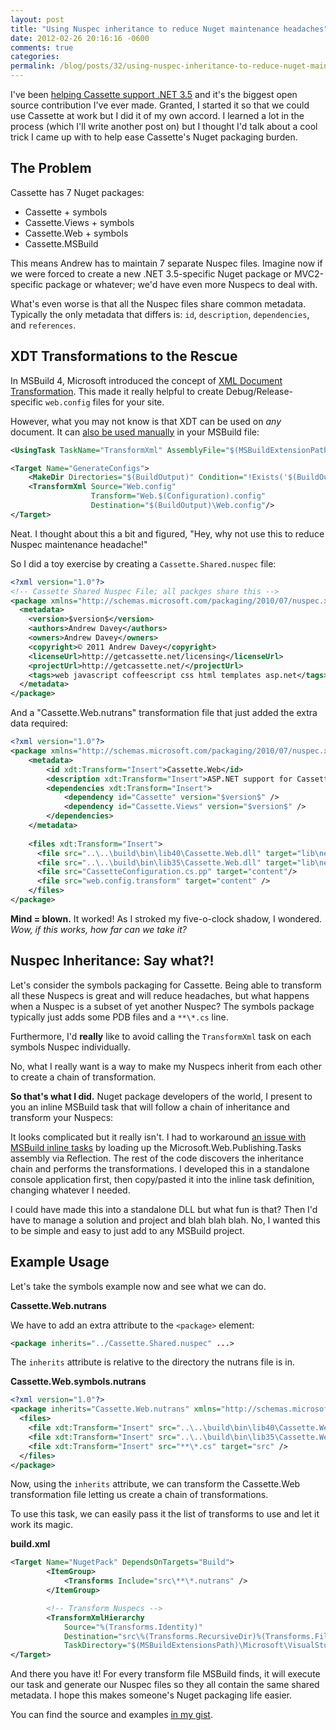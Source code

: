```yaml
---
layout: post
title: "Using Nuspec inheritance to reduce Nuget maintenance headaches"
date: 2012-02-26 20:16:16 -0600
comments: true
categories:
permalink: /blog/posts/32/using-nuspec-inheritance-to-reduce-nuget-maintenan
---
```


I've been [helping Cassette support .NET 3.5](https://github.com/andrewdavey/cassette/pull/191) and it's the biggest open source contribution I've ever made. Granted, I started it so that we could use Cassette at work but I did it of my own accord. I learned a lot in the process (which I'll write another post on) but I thought I'd talk about a cool trick I came up with to help ease Cassette's Nuget packaging burden.

## The Problem

Cassette has 7 Nuget packages:

* Cassette + symbols
* Cassette.Views + symbols
* Cassette.Web + symbols
* Cassette.MSBuild

This means Andrew has to maintain 7 separate Nuspec files. Imagine now if we were forced to create a new .NET 3.5-specific Nuget package or MVC2-specific package or whatever; we'd have even more Nuspecs to deal with.

What's even worse is that all the Nuspec files share common metadata. Typically the only metadata that differs is: `id`, `description`, `dependencies`, and `references`.

## XDT Transformations to the Rescue

In MSBuild 4, Microsoft introduced the concept of [XML Document Transformation](http://msdn.microsoft.com/en-us/library/dd465326.aspx). This made it really helpful to create Debug/Release-specific `web.config` files for your site.

However, what you may not know is that XDT can be used on *any* document. It can [also be used manually](http://geekswithblogs.net/EltonStoneman/archive/2010/08/20/using-msbuild-4.0-web.config-transformation-to-generate-any-config-file.aspx) in your MSBuild file:

```xml
<UsingTask TaskName="TransformXml" AssemblyFile="$(MSBuildExtensionPath)\Microsoft\VisualStudio\v10.0\Web\Microsoft.Web.Publishing.Tasks.dll"/>

<Target Name="GenerateConfigs">
    <MakeDir Directories="$(BuildOutput)" Condition="!Exists('$(BuildOutput)')"/>
    <TransformXml Source="Web.config"
                  Transform="Web.$(Configuration).config"
                  Destination="$(BuildOutput)\Web.config"/>
</Target>
```

Neat. I thought about this a bit and figured, "Hey, why not use this to reduce Nuspec maintenance headache!"

So I did a toy exercise by creating a `Cassette.Shared.nuspec` file:

```xml
<?xml version="1.0"?>
<!-- Cassette Shared Nuspec File; all packges share this -->
<package xmlns="http://schemas.microsoft.com/packaging/2010/07/nuspec.xsd">
  <metadata>
    <version>$version$</version>
    <authors>Andrew Davey</authors>
    <owners>Andrew Davey</owners>
    <copyright>© 2011 Andrew Davey</copyright>
    <licenseUrl>http://getcassette.net/licensing</licenseUrl>
    <projectUrl>http://getcassette.net/</projectUrl>
    <tags>web javascript coffeescript css html templates asp.net</tags>
  </metadata>
</package>
```

And a "Cassette.Web.nutrans" transformation file that just added the extra data required:

```xml
<?xml version="1.0"?>
<package xmlns="http://schemas.microsoft.com/packaging/2010/07/nuspec.xsd" xmlns:xdt="http://schemas.microsoft.com/XML-Document-Transform">
    <metadata>
        <id xdt:Transform="Insert">Cassette.Web</id>
        <description xdt:Transform="Insert">ASP.NET support for Cassette. Cassette automatically builds JavaScript, CSS and HTML template modules based on the dependencies between files. CoffeeScript and LESS are also supported.</description>       
        <dependencies xdt:Transform="Insert">
            <dependency id="Cassette" version="$version$" />
            <dependency id="Cassette.Views" version="$version$" />
        </dependencies>
    </metadata>
    
    <files xdt:Transform="Insert">
      <file src="..\..\build\bin\lib40\Cassette.Web.dll" target="lib\net40" />
      <file src="..\..\build\bin\lib35\Cassette.Web.dll" target="lib\net35" />
      <file src="CassetteConfiguration.cs.pp" target="content"/>
      <file src="web.config.transform" target="content" />
    </files>
</package>
```

**Mind = blown.** It worked! As I stroked my five-o-clock shadow, I wondered. *Wow, if this works, how far can we take it?*

## Nuspec Inheritance: Say what?!

Let's consider the symbols packaging for Cassette. Being able to transform all these Nuspecs is great and will reduce headaches, but what happens when a Nuspec is a subset of yet another Nuspec? The symbols package typically just adds some PDB files and a `**\*.cs` line.

Furthermore, I'd **really** like to avoid calling the `TransformXml` task on each symbols Nuspec individually. 

No, what I really want is a way to make my Nuspecs inherit from each other to create a chain of transformation. 

**So that's what I did.** Nuget package developers of the world, I present to you an inline MSBuild task that will follow a chain of inheritance and transform your Nuspecs:

<script src="https://gist.github.com/1918022.js?file=Transforms.xml"></script>

It looks complicated but it really isn't. I had to workaround [an issue with MSBuild inline tasks](http://stackoverflow.com/questions/9455354/msbuild-inline-task-reference-non-standard-microsoft-assemblies) by loading up the Microsoft.Web.Publishing.Tasks assembly via Reflection. The rest of the code discovers the inheritance chain and performs the transformations. I developed this in a standalone console application first, then copy/pasted it into the inline task definition, changing whatever I needed. 

I could have made this into a standalone DLL but what fun is that? Then I'd have to manage a solution and project and blah blah blah. No, I wanted this to be simple and easy to just add to any MSBuild project.

## Example Usage

Let's take the symbols example now and see what we can do.

**Cassette.Web.nutrans**

We have to add an extra attribute to the `<package>` element:

```xml
<package inherits="../Cassette.Shared.nuspec" ...>
```

The `inherits` attribute is relative to the directory the nutrans file is in.

**Cassette.Web.symbols.nutrans**

```xml
<?xml version="1.0"?>
<package inherits="Cassette.Web.nutrans" xmlns="http://schemas.microsoft.com/packaging/2010/07/nuspec.xsd" xmlns:xdt="http://schemas.microsoft.com/XML-Document-Transform">
  <files>
    <file xdt:Transform="Insert" src="..\..\build\bin\lib40\Cassette.Web.pdb" target="lib\net40" />
    <file xdt:Transform="Insert" src="..\..\build\bin\lib35\Cassette.Web.pdb" target="lib\net35" />
    <file xdt:Transform="Insert" src="**\*.cs" target="src" />
  </files>
</package>
```

Now, using the `inherits` attribute, we can transform the Cassette.Web transformation file letting us create a chain of transformations.

To use this task, we can easily pass it the list of transforms to use and let it work its magic.

**build.xml**

```xml
<Target Name="NugetPack" DependsOnTargets="Build">
        <ItemGroup>
            <Transforms Include="src\**\*.nutrans" />
        </ItemGroup>

        <!-- Transform Nuspecs -->
        <TransformXmlHierarchy
            Source="%(Transforms.Identity)"
            Destination="src\%(Transforms.RecursiveDir)%(Transforms.Filename).nuspec"
            TaskDirectory="$(MSBuildExtensionsPath)\Microsoft\VisualStudio\v10.0\Web\" />
</Target>
```

And there you have it! For every transform file MSBuild finds, it will execute our task and generate our Nuspec files so they all contain the same shared metadata. I hope this makes someone's Nuget packaging life easier.

You can find the source and examples [in my gist](https://gist.github.com/1918022).